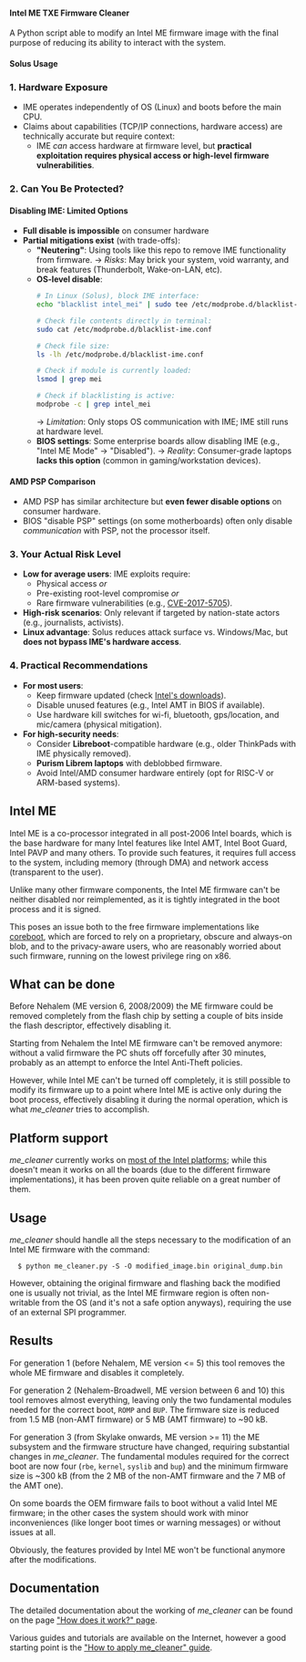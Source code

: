 #### Intel ME TXE Firmware Cleaner

A Python script able to modify an Intel ME firmware image with the final purpose of reducing its ability to interact with the system.

#### Solus Usage

### 1. **Hardware Exposure**
- IME operates independently of OS (Linux) and boots before the main CPU.
- Claims about capabilities (TCP/IP connections, hardware access) are technically accurate but require context:
  - IME *can* access hardware at firmware level, but **practical exploitation requires physical access or high-level firmware vulnerabilities**.

### 2. **Can You Be Protected?**
#### **Disabling IME: Limited Options**
- **Full disable is impossible** on consumer hardware
- **Partial mitigations exist** (with trade-offs):
  - **"Neutering"**: Using tools like this repo to remove IME functionality from firmware.
    → *Risks*: May brick your system, void warranty, and break features (Thunderbolt, Wake-on-LAN, etc).
  - **OS-level disable**:  
    ```bash
    # In Linux (Solus), block IME interface:
    echo "blacklist intel_mei" | sudo tee /etc/modprobe.d/blacklist-ime.conf

    # Check file contents directly in terminal:
    sudo cat /etc/modprobe.d/blacklist-ime.conf

    # Check file size:
    ls -lh /etc/modprobe.d/blacklist-ime.conf

    # Check if module is currently loaded:
    lsmod | grep mei

    # Check if blacklisting is active:
    modprobe -c | grep intel_mei
    ```
    → *Limitation*: Only stops OS communication with IME; IME still runs at hardware level.
  - **BIOS settings**: Some enterprise boards allow disabling IME (e.g., "Intel ME Mode" → "Disabled").
    → *Reality*: Consumer-grade laptops **lacks this option** (common in gaming/workstation devices).

#### **AMD PSP Comparison**
- AMD PSP has similar architecture but **even fewer disable options** on consumer hardware.
- BIOS "disable PSP" settings (on some motherboards) often only disable *communication* with PSP, not the processor itself.

### 3. **Your Actual Risk Level**
- **Low for average users**: IME exploits require:
  - Physical access *or*  
  - Pre-existing root-level compromise *or*  
  - Rare firmware vulnerabilities (e.g., [CVE-2017-5705](https://nvd.nist.gov/vuln/detail/CVE-2017-5705)).
- **High-risk scenarios**: Only relevant if targeted by nation-state actors (e.g., journalists, activists).
- **Linux advantage**: Solus reduces attack surface vs. Windows/Mac, but **does not bypass IME's hardware access**.

### 4. **Practical Recommendations**
- **For most users**:  
  - Keep firmware updated (check [Intel's downloads](https://www.intel.com/content/www/us/en/download/682431/intel-management-engine-drivers-for-windows-10-and-windows-11.html)). 
  - Disable unused features (e.g., Intel AMT in BIOS if available).  
  - Use hardware kill switches for wi-fi, bluetooth, gps/location, and mic/camera (physical mitigation).  
- **For high-security needs**:  
  - Consider **Libreboot**-compatible hardware (e.g., older ThinkPads with IME physically removed).  
  - **Purism Librem laptops** with deblobbed firmware.  
  - Avoid Intel/AMD consumer hardware entirely (opt for RISC-V or ARM-based systems).  

## Intel ME

Intel ME is a co-processor integrated in all post-2006 Intel boards, which is
the base hardware for many Intel features like Intel AMT, Intel Boot Guard,
Intel PAVP and many others. To provide such features, it requires full access to
the system, including memory (through DMA) and network access (transparent to
the user).

Unlike many other firmware components, the Intel ME firmware can't be neither
disabled nor reimplemented, as it is tightly integrated in the boot process and
it is signed.

This poses an issue both to the free firmware implementations like [coreboot](
https://www.coreboot.org/), which are forced to rely on a proprietary, obscure
and always-on blob, and to the privacy-aware users, who are reasonably worried
about such firmware, running on the lowest privilege ring on x86.

## What can be done

Before Nehalem (ME version 6, 2008/2009) the ME firmware could be removed
completely from the flash chip by setting a couple of bits inside the flash
descriptor, effectively disabling it.

Starting from Nehalem the Intel ME firmware can't be removed anymore: without a
valid firmware the PC shuts off forcefully after 30 minutes, probably as an
attempt to enforce the Intel Anti-Theft policies.

However, while Intel ME can't be turned off completely, it is still possible to
modify its firmware up to a point where Intel ME is active only during the boot
process, effectively disabling it during the normal operation, which is what
_me\_cleaner_ tries to accomplish.

## Platform support

_me\_cleaner_ currently works on [most of the Intel platforms](
https://github.com/corna/me_cleaner/wiki/me_cleaner-status); while this doesn't
mean it works on all the boards (due to the different firmware implementations),
it has been proven quite reliable on a great number of them.

## Usage

_me\_cleaner_ should handle all the steps necessary to the modification of an
Intel ME firmware with the command:

      $ python me_cleaner.py -S -O modified_image.bin original_dump.bin

However, obtaining the original firmware and flashing back the modified one is
usually not trivial, as the Intel ME firmware region is often non-writable from
the OS (and it's not a safe option anyways), requiring the use of an external
SPI programmer.

## Results

For generation 1 (before Nehalem, ME version <= 5) this tool removes the whole
ME firmware and disables it completely.

For generation 2 (Nehalem-Broadwell, ME version between 6 and 10) this tool
removes almost everything, leaving only the two fundamental modules needed for
the correct boot, `ROMP` and `BUP`. The firmware size is reduced from 1.5 MB
(non-AMT firmware) or 5 MB (AMT firmware) to ~90 kB.

For generation 3 (from Skylake onwards, ME version >= 11) the ME subsystem and
the firmware structure have changed, requiring substantial changes
in _me\_cleaner_. The fundamental modules required for the correct boot are now
four (`rbe`,  `kernel`, `syslib` and `bup`) and the minimum firmware size is
~300 kB (from the 2 MB of the non-AMT firmware and the 7 MB of the AMT one).

On some boards the OEM firmware fails to boot without a valid Intel ME firmware;
in the other cases the system should work with minor inconveniences (like longer
boot times or warning messages) or without issues at all.

Obviously, the features provided by Intel ME won't be functional anymore after
the modifications.

## Documentation

The detailed documentation about the working of _me\_cleaner_ can be found on
the page ["How does it work?" page](
https://github.com/corna/me_cleaner/wiki/How-does-it-work%3F).

Various guides and tutorials are available on the Internet, however a good
starting point is the ["How to apply me_cleaner" guide](
https://github.com/corna/me_cleaner/wiki/How-to-apply-me_cleaner).

